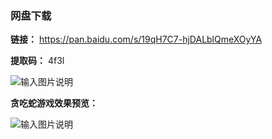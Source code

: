 ### 网盘下载

**链接：** https://pan.baidu.com/s/19qH7C7-hjDALblQmeXOyYA 

**提取码：** 4f3l 

![输入图片说明](https://images.gitee.com/uploads/images/2020/0820/120545_cb2df780_7785827.jpeg "图怪兽_6019894cc394ad904689234b6cf6b4c7_99096.jpg")

 **贪吃蛇游戏效果预览：** 

![输入图片说明](https://images.gitee.com/uploads/images/2020/0805/213356_77103cfa_7785827.png "1.png")